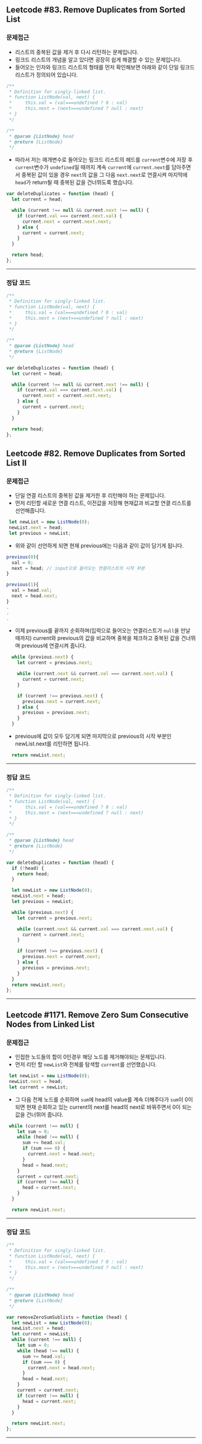 ## Leetcode #83. Remove Duplicates from Sorted List
### 문제접근
- 리스트의 중복된 값을 제거 후 다시 리턴하는 문제입니다.
- 링크드 리스트의 개념을 알고 있다면 굉장히 쉽게 해결할 수 있는 문제입니다.
- 들어오는 인자와 링크드 리스트의 형태를 먼저 확인해보면 아래와 같이 단일 링크드리스트가 정의되어 있습니다.
```javascript
/**
 * Definition for singly-linked list.
 * function ListNode(val, next) {
 *     this.val = (val===undefined ? 0 : val)
 *     this.next = (next===undefined ? null : next)
 * }
 */

/**
 * @param {ListNode} head
 * @return {ListNode}
 */
```
- 따라서 저는 매개변수로 들어오는 링크드 리스트의 헤드를 ```current```변수에 저장 후 ```current```변수가 ```undefined```일 때까지 계속 ```current```에 ```current.next```를 담아주면서 중복된 값이 있을 경우 ```next```의 값을 그 다음 ```next.next```로 연결시켜 마지막에 ```head```가 return될 때 중복된 값을 건너뛰도록 했습니다.
```javascript
var deleteDuplicates = function (head) {
  let current = head;

  while (current !== null && current.next !== null) {
    if (current.val === current.next.val) {
      current.next = current.next.next;
    } else {
      current = current.next;
    }
  }

  return head;
};
```
---
### 정답 코드
```javascript
/**
 * Definition for singly-linked list.
 * function ListNode(val, next) {
 *     this.val = (val===undefined ? 0 : val)
 *     this.next = (next===undefined ? null : next)
 * }
 */

/**
 * @param {ListNode} head
 * @return {ListNode}
 */

var deleteDuplicates = function (head) {
  let current = head;

  while (current !== null && current.next !== null) {
    if (current.val === current.next.val) {
      current.next = current.next.next;
    } else {
      current = current.next;
    }
  }

  return head;
};

```
## Leetcode #82. Remove Duplicates from Sorted List II
### 문제접근
- 단일 연결 리스트의 중복된 값을 제거한 후 리턴해야 하는 문제입니다.
- 먼저 리턴할 새로운 연결 리스트, 이전값을 저장해 현재값과 비교할 연결 리스트를 선언해줍니다.
```javascript
 let newList = new ListNode(0);
 newList.next = head;
 let previous = newList;
```
- 위와 같이 선언하게 되면 현재 previous에는 다음과 같이 값이 담기게 됩니다.
```javascript
previous(0){
  val = 0;
  next = head; // input으로 들어오는 연결리스트의 시작 부분
}

previous(1){
  val = head.val;
  next = head.next;
}
.
.
.
```
- 이제 previous를 끝까지 순회하며(입력으로 들어오는 연결리스트가 ```null```을 만날 때까지) current와 previous의 값을 비교하며 중복을 체크하고 중복된 값을 건너뛰며 previous에 연결시켜 줍니다.
```javascript
  while (previous.next) {
    let current = previous.next;

    while (current.next && current.val === current.next.val) {
      current = current.next;
    }

    if (current !== previous.next) {
      previous.next = current.next;
    } else {
      previous = previous.next;
    }
  }
```
- previous에 값이 모두 담기게 되면 마지막으로 previous의 시작 부분인 newList.next를 리턴하면 됩니다.
```javascript
  return newList.next;
```
---
### 정답 코드
```javascript
/**
 * Definition for singly-linked list.
 * function ListNode(val, next) {
 *     this.val = (val===undefined ? 0 : val)
 *     this.next = (next===undefined ? null : next)
 * }
 */

/**
 * @param {ListNode} head
 * @return {ListNode}
 */

var deleteDuplicates = function (head) {
  if (!head) {
    return head;
  }

  let newList = new ListNode(0);
  newList.next = head;
  let previous = newList;

  while (previous.next) {
    let current = previous.next;

    while (current.next && current.val === current.next.val) {
      current = current.next;
    }

    if (current !== previous.next) {
      previous.next = current.next;
    } else {
      previous = previous.next;
    }
  }
  return newList.next;
};
```
___
## Leetcode #1171. Remove Zero Sum Consecutive Nodes from Linked List
### 문제접근
- 인접한 노드들의 합이 0인경우 해당 노드를 제거해야되는 문제입니다.
- 먼저 리턴 할 ```newList```와 전체를 탐색할 ```current```를 선언했습니다.
```javascript
 let newList = new ListNode(0);
 newList.next = head;
 let current = newList;
```
- 그 다음 전체 노드를 순회하며 ```sum```에 head의 value를 계속 더해주다가 ```sum```이 0이 되면 현재 순회하고 있는 current의 next를 head의 next로 바꿔주면서 0이 되는 값을 건너뛰어 줍니다.
```javascript
 while (current !== null) {
    let sum = 0;
    while (head !== null) {
      sum += head.val;
      if (sum === 0) {
        current.next = head.next;
      }
      head = head.next;
    }
    current = current.next;
    if (current !== null) {
      head = current.next;
    }
  }

  return newList.next;
```
---
### 정답 코드
```javascript
/**
 * Definition for singly-linked list.
 * function ListNode(val, next) {
 *     this.val = (val===undefined ? 0 : val)
 *     this.next = (next===undefined ? null : next)
 * }
 */

/**
 * @param {ListNode} head
 * @return {ListNode}
 */

var removeZeroSumSublists = function (head) {
  let newList = new ListNode(0);
  newList.next = head;
  let current = newList;
  while (current !== null) {
    let sum = 0;
    while (head !== null) {
      sum += head.val;
      if (sum === 0) {
        current.next = head.next;
      }
      head = head.next;
    }
    current = current.next;
    if (current !== null) {
      head = current.next;
    }
  }

  return newList.next;
};
```
___

